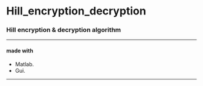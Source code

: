 # Hill_encryption_decryption
<h3>
Hill encryption &amp; decryption algorithm
</h3>

---
<h4>
made with</h4>

- Matlab.
- Gui.

---
